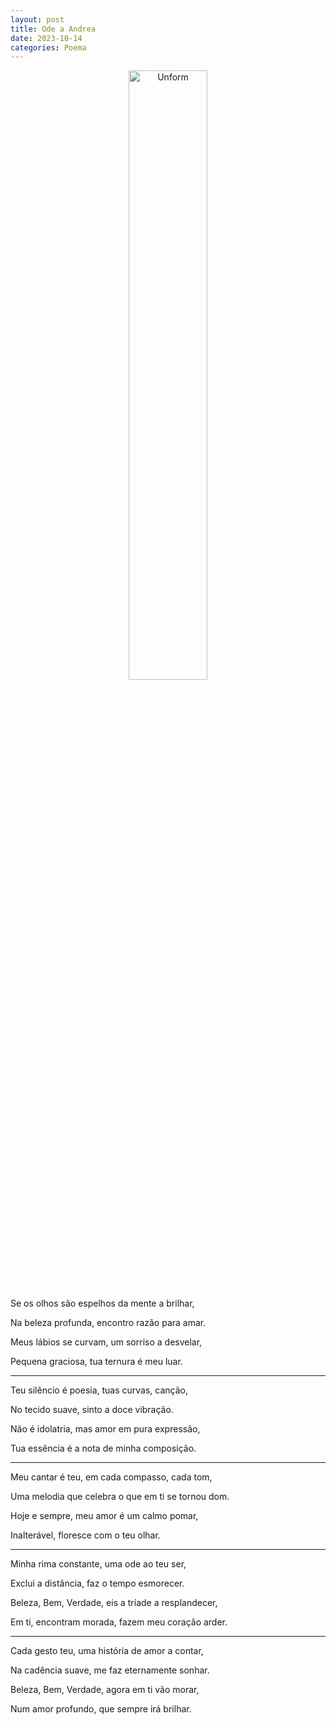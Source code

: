 ```yaml
---
layout: post
title: Ode a Andrea
date: 2023-10-14
categories: Poema
---
```


<p align="center">
<img src="{{ site.baseurl }}/images/2023-10-14-Ode-a-Andrea.png" height="50%" width="50%" alt="Unform" />
</p>

Se os olhos são espelhos da mente a brilhar,

Na beleza profunda, encontro razão para amar.

Meus lábios se curvam, um sorriso a desvelar,

Pequena graciosa, tua ternura é meu luar.

---

Teu silêncio é poesia, tuas curvas, canção,

No tecido suave, sinto a doce vibração.

Não é idolatria, mas amor em pura expressão,

Tua essência é a nota de minha composição.

---

Meu cantar é teu, em cada compasso, cada tom,

Uma melodia que celebra o que em ti se tornou dom.

Hoje e sempre, meu amor é um calmo pomar,

Inalterável, floresce com o teu olhar.

---

Minha rima constante, uma ode ao teu ser,

Exclui a distância, faz o tempo esmorecer.

Beleza, Bem, Verdade, eis a tríade a resplandecer,

Em ti, encontram morada, fazem meu coração arder.

---

Cada gesto teu, uma história de amor a contar,

Na cadência suave, me faz eternamente sonhar.

Beleza, Bem, Verdade, agora em ti vão morar,

Num amor profundo, que sempre irá brilhar.